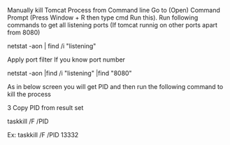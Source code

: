 Manually  kill Tomcat Process from Command line
Go to (Open) Command Prompt (Press Window + R then type cmd Run this).
Run following commands to get all listening ports (If tomcat runnig on other ports apart from 8080)

netstat -aon | find /i "listening"

Apply port filter If you know port number


netstat -aon |find /i "listening" |find "8080"

As in below screen you will get PID and then  run the following command to kill the process

3 Copy PID from result set


taskkill /F /PID

Ex: taskkill /F /PID 13332
